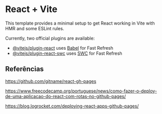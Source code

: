 # React + Vite

This template provides a minimal setup to get React working in Vite with HMR and some ESLint rules.

Currently, two official plugins are available:

- [@vitejs/plugin-react](https://github.com/vitejs/vite-plugin-react/blob/main/packages/plugin-react/README.md) uses [Babel](https://babeljs.io/) for Fast Refresh
- [@vitejs/plugin-react-swc](https://github.com/vitejs/vite-plugin-react-swc) uses [SWC](https://swc.rs/) for Fast Refresh

## Referências
https://github.com/gitname/react-gh-pages

https://www.freecodecamp.org/portuguese/news/como-fazer-o-deploy-de-uma-aplicacao-do-react-com-rotas-no-github-pages/

https://blog.logrocket.com/deploying-react-apps-github-pages/